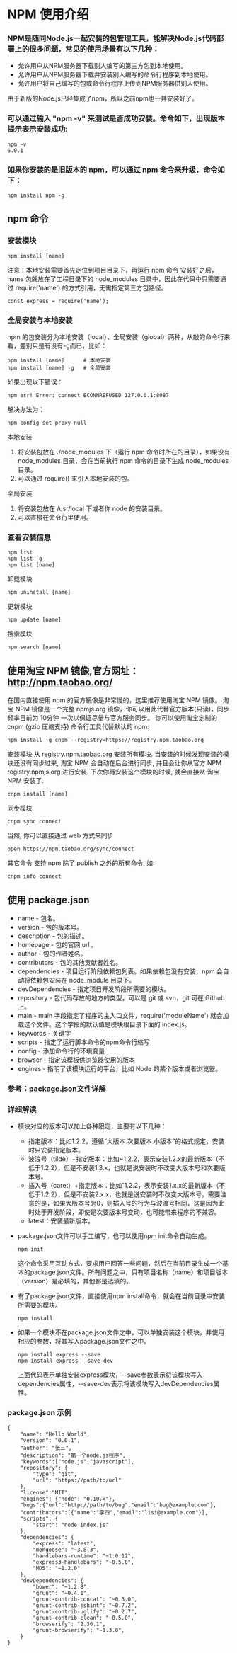 # NPM 使用介绍

### NPM是随同Node.js一起安装的包管理工具，能解决Node.js代码部署上的很多问题，常见的使用场景有以下几种：
- 允许用户从NPM服务器下载别人编写的第三方包到本地使用。
- 允许用户从NPM服务器下载并安装别人编写的命令行程序到本地使用。
- 允许用户将自己编写的包或命令行程序上传到NPM服务器供别人使用。

由于新版的Node.js已经集成了npm，所以之前npm也一并安装好了。
### 可以通过输入 "npm -v" 来测试是否成功安装。命令如下，出现版本提示表示安装成功:
```
npm -v
6.0.1
```

### 如果你安装的是旧版本的 npm，可以通过 npm 命令来升级，命令如下：
```
npm install npm -g
```

## npm 命令

### 安装模块
```
npm install [name]
```
注意：本地安装需要首先定位到项目目录下，再运行 npm 命令
安装好之后，name 包就放在了工程目录下的 node_modules 目录中，因此在代码中只需要通过 require('name') 的方式引用，无需指定第三方包路径。
```
const express = require('name');
```

### 全局安装与本地安装
npm 的包安装分为本地安装（local）、全局安装（global）两种，从敲的命令行来看，差别只是有没有-g而已，比如：
```
npm install [name]      # 本地安装
npm install [name] -g   # 全局安装
```
如果出现以下错误：
```
npm err! Error: connect ECONNREFUSED 127.0.0.1:8087
```
解决办法为：
```
npm config set proxy null
```

本地安装
1. 将安装包放在 ./node_modules 下（运行 npm 命令时所在的目录），如果没有 node_modules 目录，会在当前执行 npm 命令的目录下生成 node_modules 目录。
2. 可以通过 require() 来引入本地安装的包。

全局安装
1. 将安装包放在 /usr/local 下或者你 node 的安装目录。
2. 可以直接在命令行里使用。

### 查看安装信息
```
npm list
npm list -g
npm list [name]
```

卸载模块
```
npm uninstall [name]
```

更新模块
```
npm update [name]
```

搜索模块
```
npm search [name]
```


## 使用淘宝 NPM 镜像,官方网址：http://npm.taobao.org/
在国内直接使用 npm 的官方镜像是非常慢的，这里推荐使用淘宝 NPM 镜像。
淘宝 NPM 镜像是一个完整 npmjs.org 镜像，你可以用此代替官方版本(只读)，同步频率目前为 10分钟 一次以保证尽量与官方服务同步。
你可以使用淘宝定制的 cnpm (gzip 压缩支持) 命令行工具代替默认的 npm:
```
npm install -g cnpm --registry=https://registry.npm.taobao.org
```

安装模块
从 registry.npm.taobao.org 安装所有模块. 当安装的时候发现安装的模块还没有同步过来, 淘宝 NPM 会自动在后台进行同步, 并且会让你从官方 NPM registry.npmjs.org 进行安装. 下次你再安装这个模块的时候, 就会直接从 淘宝 NPM 安装了.
```
cnpm install [name]
```

同步模块
```
cnpm sync connect
```

当然, 你可以直接通过 web 方式来同步
```
open https://npm.taobao.org/sync/connect
```

其它命令
支持 npm 除了 publish 之外的所有命令, 如:
```
cnpm info connect
```


## 使用 package.json
- name - 包名。
- version - 包的版本号。
- description - 包的描述。
- homepage - 包的官网 url 。
- author - 包的作者姓名。
- contributors - 包的其他贡献者姓名。
- dependencies - 项目运行阶段依赖包列表。如果依赖包没有安装，npm 会自动将依赖包安装在 node_module 目录下。
- devDependencies - 指定项目开发阶段所需要的模块。
- repository - 包代码存放的地方的类型，可以是 git 或 svn，git 可在 Github 上。
- main - main 字段指定了程序的主入口文件，require('moduleName') 就会加载这个文件。这个字段的默认值是模块根目录下面的 index.js。
- keywords - 关键字
- scripts - 指定了运行脚本命令的npm命令行缩写
- config - 添加命令行的环境变量
- browser - 指定该模板供浏览器使用的版本
- engines - 指明了该模块运行的平台，比如 Node 的某个版本或者浏览器。

### 参考：[package.json文件详解](http://javascript.ruanyifeng.com/nodejs/packagejson.html)

### 详细解读
- 模块对应的版本可以加上各种限定，主要有以下几种：
  - 指定版本：比如1.2.2，遵循“大版本.次要版本.小版本”的格式规定，安装时只安装指定版本。
  - 波浪号（tilde）+指定版本：比如~1.2.2，表示安装1.2.x的最新版本（不低于1.2.2），但是不安装1.3.x，也就是说安装时不改变大版本号和次要版本号。
  - 插入号（caret）+指定版本：比如ˆ1.2.2，表示安装1.x.x的最新版本（不低于1.2.2），但是不安装2.x.x，也就是说安装时不改变大版本号。需要注意的是，如果大版本号为0，则插入号的行为与波浪号相同，这是因为此时处于开发阶段，即使是次要版本号变动，也可能带来程序的不兼容。
  - latest：安装最新版本。
- package.json文件可以手工编写，也可以使用npm init命令自动生成。
  ```
  npm init
  ```
  这个命令采用互动方式，要求用户回答一些问题，然后在当前目录生成一个基本的package.json文件。所有问题之中，只有项目名称（name）和项目版本（version）是必填的，其他都是选填的。

- 有了package.json文件，直接使用npm install命令，就会在当前目录中安装所需要的模块。
  ```
  npm install
  ```
- 如果一个模块不在package.json文件之中，可以单独安装这个模块，并使用相应的参数，将其写入package.json文件之中。  
  ```
  npm install express --save
  npm install express --save-dev
  ```
  上面代码表示单独安装express模块，--save参数表示将该模块写入dependencies属性，--save-dev表示将该模块写入devDependencies属性。

### package.json 示例
```
{
	"name": "Hello World",
	"version": "0.0.1",
	"author": "张三",
	"description": "第一个node.js程序",
	"keywords":["node.js","javascript"],
	"repository": {
		"type": "git",
		"url": "https://path/to/url"
	},
	"license":"MIT",
	"engines": {"node": "0.10.x"},
	"bugs":{"url":"http://path/to/bug","email":"bug@example.com"},
	"contributors":[{"name":"李四","email":"lisi@example.com"}],
	"scripts": {
		"start": "node index.js"
	},
	"dependencies": {
		"express": "latest",
		"mongoose": "~3.8.3",
		"handlebars-runtime": "~1.0.12",
		"express3-handlebars": "~0.5.0",
		"MD5": "~1.2.0"
	},
	"devDependencies": {
		"bower": "~1.2.8",
		"grunt": "~0.4.1",
		"grunt-contrib-concat": "~0.3.0",
		"grunt-contrib-jshint": "~0.7.2",
		"grunt-contrib-uglify": "~0.2.7",
		"grunt-contrib-clean": "~0.5.0",
		"browserify": "2.36.1",
		"grunt-browserify": "~1.3.0",
	}
}
```